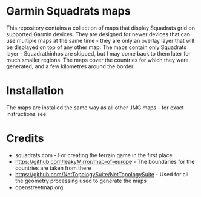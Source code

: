 # Garmin Squadrats maps
This repository contains a collection of maps that display Squadrats grid on supported Garmin devices. They are designed for newer devices that can use multiple maps at the same time - they are only an overlay layer that will be displayed on top of any other map. The maps contain only Squadrats layer - Squadrathinhos are skipped, but I may come back to them later for much smaller regions. The maps cover the countries for which they were generated, and a few kilometres around the border.

# Installation
The maps are installed the same way as all other .IMG maps - for exact instructions see

# Credits
- squadrats.com - For creating the terrain game in the first place
- https://github.com/leakyMirror/map-of-europe - The boundaries for the countries are taken from there
- https://github.com/NetTopologySuite/NetTopologySuite - Used for all the geometry processing used to generate the maps
- openstreetmap.org

